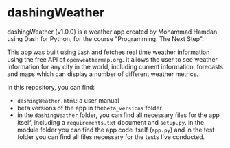 # dashingWeather

dashingWeather (v1.0.0) is a weather app created by Mohammad Hamdan using Dash for Python, for the course "Programming: The Next Step".

This app was built using `Dash` and fetches real time weather information using the free API of `openweathermap.org`. It allows the user to see weather information for any city in the world, including current information, forecasts and maps which can display a number of different weather metrics.

In this repository, you can find:
- `dashingWeather.html`: a user manual
- beta versions of the app in the`beta_versions` folder
- in the `dashingWeather` folder, you can find all necessary files for the app itself, including a `requirements.txt` document and `setup.py`. in the module folder you can find the app code itself (`app.py`) and in the test folder you can find all files necessary for the tests I've conducted.
